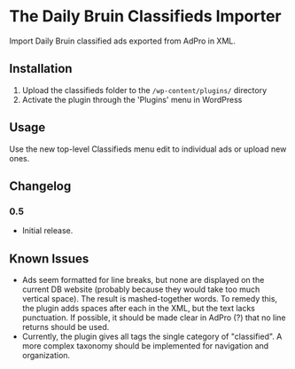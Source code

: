 # The Daily Bruin Classifieds Importer

Import Daily Bruin classified ads exported from AdPro in XML.

## Installation

1. Upload the classifieds folder to the `/wp-content/plugins/` directory
2. Activate the plugin through the 'Plugins' menu in WordPress

## Usage

Use the new top-level Classifieds menu edit to individual ads or upload new ones.

## Changelog

### 0.5 #
* Initial release.

## Known Issues

*	Ads seem formatted for line breaks, but none are displayed on the current DB website (probably because they would take too much vertical space). The result is mashed-together words. To remedy this, the plugin adds spaces after each <paragraph> in the XML, but the text lacks punctuation. If possible, it should be made clear in AdPro (?) that no line returns should be used.
*	Currently, the plugin gives all tags the single category of "classified". A more complex taxonomy should be implemented for navigation and organization. 

